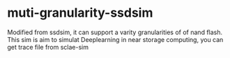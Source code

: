 # muti-granularity-ssdsim
Modified from ssdsim, it can support a varity granularities of of nand flash.
This sim is aim to simulat Deeplearning in near storage computing, you can get trace file from sclae-sim
